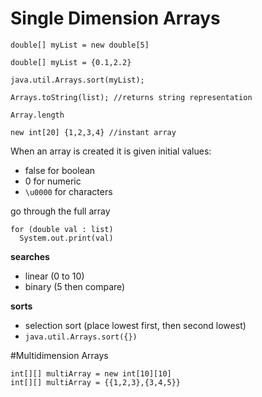 # Single Dimension Arrays

    double[] myList = new double[5]

    double[] myList = {0.1,2.2}

    java.util.Arrays.sort(myList);

    Arrays.toString(list); //returns string representation

    Array.length

    new int[20] {1,2,3,4} //instant array

When an array is created it is given initial values:
- false for boolean
- 0 for numeric
- `\u0000` for characters

go through the full array

    for (double val : list)
      System.out.print(val)

**searches**
- linear (0 to 10)
- binary (5 then compare)

**sorts**
- selection sort (place lowest first, then second lowest)
- `java.util.Arrays.sort({})`

#Multidimension Arrays

    int[][] multiArray = new int[10][10]
    int[][] multiArray = {{1,2,3},{3,4,5}}
